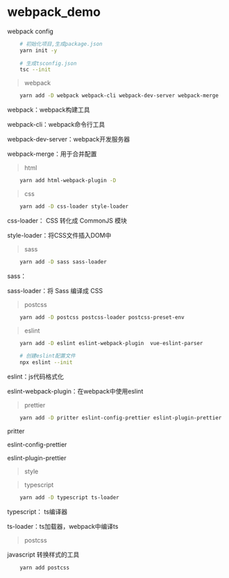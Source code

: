 # webpack_demo
webpack config

```bash
    # 初始化项目,生成package.json
    yarn init -y
    
    # 生成tsconfig.json
    tsc --init
```

> webpack

```bash
    yarn add -D webpack webpack-cli webpack-dev-server webpack-merge
```

webpack：webpack构建工具

webpack-cli：webpack命令行工具

webpack-dev-server：webpack开发服务器

webpack-merge：用于合并配置

> html

```bash
    yarn add html-webpack-plugin -D
```

> css

```bash
    yarn add -D css-loader style-loader
```

css-loader： CSS 转化成 CommonJS 模块

style-loader：将CSS文件插入DOM中

> sass

```bash
    yarn add -D sass sass-loader
```

sass：

sass-loader：将 Sass 编译成 CSS

> postcss

```bash
    yarn add -D postcss postcss-loader postcss-preset-env
```

> eslint

```bash
    yarn add -D eslint eslint-webpack-plugin  vue-eslint-parser
    
    # 创建eslint配置文件
    npx eslint --init
```

eslint：js代码格式化

eslint-webpack-plugin：在webpack中使用eslint


> prettier

```bash
    yarn add -D pritter eslint-config-prettier eslint-plugin-prettier
```

pritter 

eslint-config-prettier

eslint-plugin-prettier

> style

> typescript

```bash
    yarn add -D typescript ts-loader
```

typescript： ts编译器

ts-loader：ts加载器，webpack中编译ts

> postcss

javascript 转换样式的工具

```bash
    yarn add postcss 
```

